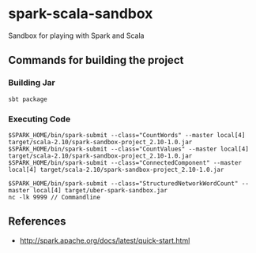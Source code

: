 # spark-scala-sandbox
Sandbox for playing with Spark and Scala 

## Commands for building the project

### Building Jar

    sbt package

### Executing Code    
    $SPARK_HOME/bin/spark-submit --class="CountWords" --master local[4] target/scala-2.10/spark-sandbox-project_2.10-1.0.jar
    $SPARK_HOME/bin/spark-submit --class="CountValues" --master local[4] target/scala-2.10/spark-sandbox-project_2.10-1.0.jar
    $SPARK_HOME/bin/spark-submit --class="ConnectedComponent" --master local[4] target/scala-2.10/spark-sandbox-project_2.10-1.0.jar
    
    $SPARK_HOME/bin/spark-submit --class="StructuredNetworkWordCount" --master local[4] target/uber-spark-sandbox.jar
    nc -lk 9999 // Commandline

## References
- http://spark.apache.org/docs/latest/quick-start.html
